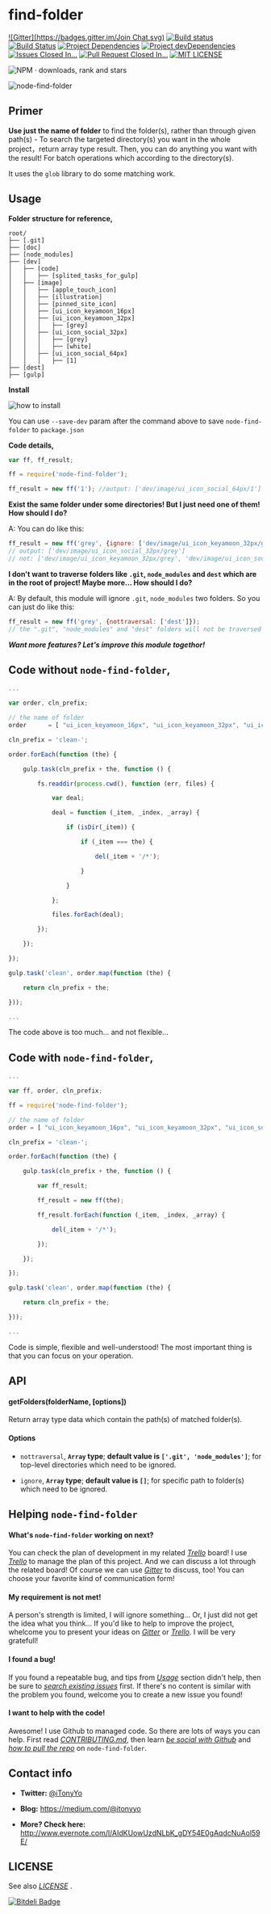 find-folder
===========

[![Gitter](https://badges.gitter.im/Join Chat.svg)](https://gitter.im/iTonyYo/node-find-folder?utm_source=badge&utm_medium=badge&utm_campaign=pr-badge&utm_content=badge)
[![Build status](https://ci.appveyor.com/api/projects/status/tgg5rob05g94mao9/branch/master?svg=true)](https://ci.appveyor.com/project/iTonyYo/node-find-folder/branch/master) [![Build Status](https://travis-ci.org/iTonyYo/node-find-folder.svg)](https://travis-ci.org/iTonyYo/node-find-folder) [![Project Dependencies](https://david-dm.org/iTonyYo/node-find-folder.png)](https://david-dm.org/iTonyYo/node-find-folder '点击 · Click') [![Project devDependencies](https://david-dm.org/iTonyYo/node-find-folder/dev-status.png)](https://david-dm.org/iTonyYo/node-find-folder#info=devDependencies '点击 · Click') [![Issues Closed In...](http://img.shields.io/badge/Issues%20Closed%20In-Not%20Available-red.svg?style=flat)](http://issuestats.com/github/iTonyYo/node-find-folder '点击 · Click') [![Pull Request Closed In...](http://img.shields.io/badge/Pull%20Requests%20Closed%20In-5%20minutes-brightgreen.svg?style=flat)](http://issuestats.com/github/iTonyYo/node-find-folder '点击 · Click') [![MIT LICENSE](https://camo.githubusercontent.com/377eda57da4e5aff0480df11e5a0ada0b5d95903/687474703a2f2f696d672e736869656c64732e696f2f6e706d2f6c2f69732d6f626a6563742e737667)](https://github.com/iTonyYo/WSK_IMAGE/blob/master/LICENSE '点击 · Click')

![NPM · downloads, rank and stars](https://nodei.co/npm/node-find-folder.png?downloads=true&downloadRank=true&stars=true)

![node-find-folder](http://h.hiphotos.baidu.com/image/pic/item/359b033b5bb5c9ea82bd8b53d639b6003af3b330.jpg)



Primer
------

**Use just the name of folder** to find the folder(s), rather than through given path(s)  - To search the targeted directory(s) you want in the whole project，return array type result. Then, you can do anything you want with the result! For batch operations which according to the directory(s).

It uses the `glob` library to do some matching work.



Usage
-----

**Folder structure for reference,**

```
root/
├── [.git]
├── [doc]
├── [node_modules]
├── [dev]
│   ├── [code]
│   │   ├── [splited_tasks_for_gulp]
│   ├── [image]
│   │   ├── [apple_touch_icon]
│   │   ├── [illustration]
│   │   ├── [pinned_site_icon]
│   │   ├── [ui_icon_keyamoon_16px]
│   │   ├── [ui_icon_keyamoon_32px]
│   │   │   ├── [grey]
│   │   ├── [ui_icon_social_32px]
│   │   │   ├── [grey]
│   │   │   ├── [white]
│   │   ├── [ui_icon_social_64px]
│   │   │   ├── [1]
├── [dest]
├── [gulp]
```

**Install**

![how to install](https://nodei.co/npm/node-find-folder.png?mini=true)

You can use `--save-dev` param after the command above to save `node-find-folder` to `package.json`

**Code details,**

```js
var ff, ff_result;

ff = require('node-find-folder');

ff_result = new ff('1'); //output: ['dev/image/ui_icon_social_64px/1']
```

**Exist the same folder under some directories! But I just need one of them! How should I do?**

A: You can do like this:

```js
ff_result = new ff('grey', {ignore: ['dev/image/ui_icon_keyamoon_32px/grey']});
// output: ['dev/image/ui_icon_social_32px/grey']
// not: ['dev/image/ui_icon_keyamoon_32px/grey', 'dev/image/ui_icon_social_32px/grey']
```

**I don't want to traverse folders like `.git`, `node_modules` and `dest` which are in the root of project! Maybe more... How should I do?**

A: By default, this module will ignore `.git`, `node_modules` two folders. So you can just do like this:

```js
ff_result = new ff('grey', {nottraversal: ['dest']});
// the ".git", "node_modules" and "dest" folders will not be traversed in this way.
```

***Want more features? Let's improve this module togethor!***



Code without `node-find-folder`,
--------------------------------

```js
...

var order, cln_prefix;

// the name of folder
order      = [ "ui_icon_keyamoon_16px", "ui_icon_keyamoon_32px", "ui_icon_social_32px"];

cln_prefix = 'clean-';

order.forEach(function (the) {

    gulp.task(cln_prefix + the, function () {

        fs.readdir(process.cwd(), function (err, files) {

            var deal;

            deal = function (_item, _index, _array) {

                if (isDir(_item)) {

                    if (_item === the) {

                        del(_item + '/*');

                    }

                }

            };

            files.forEach(deal);

        });

    });

});

gulp.task('clean', order.map(function (the) {

    return cln_prefix + the;

}));

...
```
The code above is too much... and not flexible...



Code with `node-find-folder`,
-----------------------------

```js
...

var ff, order, cln_prefix;

ff = require('node-find-folder');

// the name of folder
order = [ "ui_icon_keyamoon_16px", "ui_icon_keyamoon_32px", "ui_icon_social_32px"];

cln_prefix = 'clean-';

order.forEach(function (the) {

    gulp.task(cln_prefix + the, function () {

        var ff_result;

        ff_result = new ff(the);

        ff_result.forEach(function (_item, _index, _array) {

            del(_item + '/*');

        });

    });

});

gulp.task('clean', order.map(function (the) {

    return cln_prefix + the;

}));

...
```
Code is simple, flexible and well-understood! The most important thing is that you can focus on your operation.



API
------

#### getFolders(folderName, [options])

Return array type data which contain the path(s) of matched folder(s).

#### Options

+ `nottraversal`, **`Array` type**; **default value is `['.git', 'node_modules']`**; for top-level directories which need to be ignored.

+ `ignore`, **`Array` type**; **default value is `[]`**; for specific path to folder(s) which need to be ignored.



Helping `node-find-folder`
--------------------------

#### What's `node-find-folder` working on next?

You can check the plan of development in my related [*Trello*](https://trello.com/b/Hc2tSxlR '点击 · Click') board! I use [*Trello*](https://trello.com/ '点击 · Click') to manage the plan of this project. And we can discuss a lot through the related board! Of course we can use [*Gitter*](https://gitter.im/iTonyYo/node-find-folder '点击 · Click') to discuss, too! You can choose your favorite kind of communication form!

#### My requirement is not met!

A person's strength is limited, I will ignore something... Or, I just did not get the idea what you think... If you'd like to help to improve the project, whelcome you to present your ideas on [*Gitter*](https://gitter.im/iTonyYo/node-find-folder '点击 · Click') or [*Trello*](https://trello.com/b/Hc2tSxlR '点击 · Click'). I will be very gratefull!

#### I found a bug!

If you found a repeatable bug, and tips from [*Usage*](https://github.com/iTonyYo/node-find-folder#usage '点击 · Click') section didn't help, then be sure to [*search existing issues*](https://github.com/iTonyYo/node-find-folder/issues '点击 · Click') first. If there's no content is similar with the problem you found, welcome you to create a new issue you found!

#### I want to help with the code!

Awesome! I use Github to managed code. So there are lots of ways you can help. First read [*CONTRIBUTING.md*](https://github.com/iTonyYo/node-find-folder/blob/master/doc/CONTRIBUTION.md '点击 · Click'), then learn [*be social with Github*](https://help.github.com/articles/be-social/) and [*how to pull the repo*](https://help.github.com/articles/creating-a-pull-request/ '点击 · Click') on `node-find-folder`.



Contact info
------------

+ **Twitter:** [@iTonyYo](https://twitter.com/iTonyYo)

+ **Blog:** https://medium.com/@itonyyo

+ **More? Check here:** http://www.evernote.com/l/AIdKUowUzdNLbK_gDY54E0gAqdcNuAol59E/



LICENSE
-------

See also [*LICENSE*](https://github.com/iTonyYo/node-find-folder/blob/master/LICENSE '点击 · Click') .


[![Bitdeli Badge](https://d2weczhvl823v0.cloudfront.net/iTonyYo/node-find-folder/trend.png)](https://bitdeli.com/free "Bitdeli Badge")

